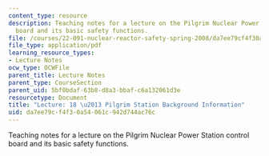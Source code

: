 ```yaml
---
content_type: resource
description: Teaching notes for a lecture on the Pilgrim Nuclear Power Station control
  board and its basic safety functions.
file: /courses/22-091-nuclear-reactor-safety-spring-2008/da7ee79cf4f30a54061c942d744ac76c_MIT22_091S08_lec18note.pdf
file_type: application/pdf
learning_resource_types:
- Lecture Notes
ocw_type: OCWFile
parent_title: Lecture Notes
parent_type: CourseSection
parent_uid: 5bf0bdaf-63b8-d8a3-bbaf-c6a132061d3e
resourcetype: Document
title: "Lecture: 18 \u2013 Pilgrim Station Background Information"
uid: da7ee79c-f4f3-0a54-061c-942d744ac76c
---
```

Teaching notes for a lecture on the Pilgrim Nuclear Power Station control board and its basic safety functions.
